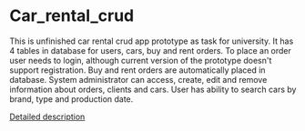 # Car_rental_crud
This is unfinished car rental crud app prototype as task for university. It has 4 tables in database for users, cars, buy and rent orders. To place an order user needs to login, although current version of the prototype doesn't support registration. Buy and rent orders are automatically placed in database. System administrator can access, create, edit and remove information about orders, clients and cars. User has ability to search cars by brand, type and production date.

[Detailed description](https://github.com/Tpexas/car_rental_database/blob/main/Edvinas_Mazuras_PSIP_projektinis_darbas.pdf)

